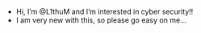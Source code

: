 - Hi, I’m @L1thuM and I’m interested in cyber security!!
- I am very new with this, so please go easy on me...
<!---
L1thuM/L1thuM is a ✨ special ✨ repository because its `README.md` (this file) appears on your GitHub profile.
You can click the Preview link to take a look at your changes.
--->
